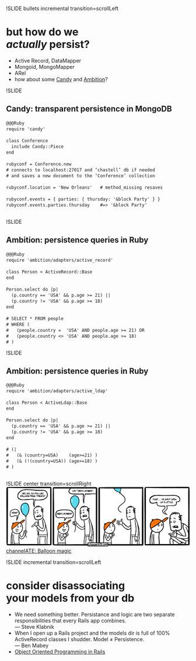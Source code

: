 !SLIDE bullets incremental transition=scrollLeft
# but how do we<br />_actually_ persist?
* Active Record, DataMapper
* Mongoid, MongoMapper
* ARel
* how about some [Candy](https://github.com/SFEley/candy) and [Ambition](http://defunkt.io/ambition)?

!SLIDE
## Candy: transparent persistence in MongoDB

    @@@Ruby
    require 'candy'

    class Conference
      include Candy::Piece
    end

    rubyconf = Conference.new
    # connects to localhost:27017 and ‘chastell’ db if needed
    # and saves a new document to the ‘Conference’ collection

    rubyconf.location = 'New Orleans'   # method_missing resaves

    rubyconf.events = { parties: { thursday: '&block Party' } }
    rubyconf.events.parties.thursday    #=> '&block Party'
     

!SLIDE
## Ambition: persistence queries in Ruby

    @@@Ruby
    require 'ambition/adapters/active_record'

    class Person < ActiveRecord::Base
    end

    Person.select do |p|
      (p.country == 'USA' && p.age >= 21) ||
      (p.country != 'USA' && p.age >= 18)
    end

    # SELECT * FROM people
    # WHERE (
    #   (people.country =  'USA' AND people.age >= 21) OR
    #   (people.country <> 'USA' AND people.age >= 18)
    # )

!SLIDE
## Ambition: persistence queries in Ruby

    @@@Ruby
    require 'ambition/adapters/active_ldap'

    class Person < ActiveLdap::Base
    end

    Person.select do |p|
      (p.country == 'USA' && p.age >= 21) ||
      (p.country != 'USA' && p.age >= 18)
    end

    # (|
    #   (& (country=USA)    (age>=21) )
    #   (& (!(country=USA)) (age>=18) )
    # )
     

!SLIDE center transition=scrollRight
![abracadabra](abracadabra.gif)
[channelATE: Balloon magic](http://www.channelate.com/2010/07/15/balloon-magic)

!SLIDE incremental transition=scrollLeft
# consider disassociating<br />your models from your db
* <div class='quote'>We need something better. Persistance and logic are two separate responsibilities that every Rails app combines.<br />— Steve Klabnik</div>
* <div class='quote'>When I open up a Rails project and the models dir is full of 100% ActiveRecord classes I shudder. Model ≠ Persistence.<br />— Ben Mabey</div>
* [Object Oriented Programming in Rails](http://rubyrogues.com/object-oriented-programming-in-rails-with-jim-weirich)
